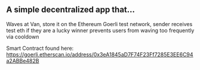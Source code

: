 ## A simple decentralized app that...

Waves at Van, 
store it on the Ethereum Goerli test network, 
sender receives test eth if they are a lucky winner
prevents users from waving too frequently via cooldown

Smart Contract found here: https://goerli.etherscan.io/address/0x3eA1845aD7F74F23Ff7285E3EE6C94a2ABBe482B
